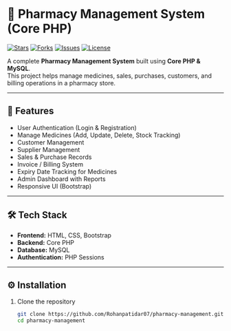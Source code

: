 # 💊 Pharmacy Management System (Core PHP)

[![Stars](https://img.shields.io/github/stars/Rohanpatidar07/pharmacy-management?style=social)](https://github.com/Rohanpatidar07/pharmacy-management/stargazers)
[![Forks](https://img.shields.io/github/forks/Rohanpatidar07/pharmacy-management?style=social)](https://github.com/Rohanpatidar07/pharmacy-management/network/members)
[![Issues](https://img.shields.io/github/issues/Rohanpatidar07/pharmacy-management)](https://github.com/Rohanpatidar07/pharmacy-management/issues)
[![License](https://img.shields.io/github/license/Rohanpatidar07/pharmacy-management)](LICENSE)

A complete **Pharmacy Management System** built using **Core PHP & MySQL**.  
This project helps manage medicines, sales, purchases, customers, and billing operations in a pharmacy store.

---

## 🚀 Features
- User Authentication (Login & Registration)
- Manage Medicines (Add, Update, Delete, Stock Tracking)
- Customer Management
- Supplier Management
- Sales & Purchase Records
- Invoice / Billing System
- Expiry Date Tracking for Medicines
- Admin Dashboard with Reports
- Responsive UI (Bootstrap)

---

## 🛠️ Tech Stack
- **Frontend:** HTML, CSS, Bootstrap
- **Backend:** Core PHP
- **Database:** MySQL
- **Authentication:** PHP Sessions

---

## ⚙️ Installation

1. Clone the repository
   ```bash
   git clone https://github.com/Rohanpatidar07/pharmacy-management.git
   cd pharmacy-management

